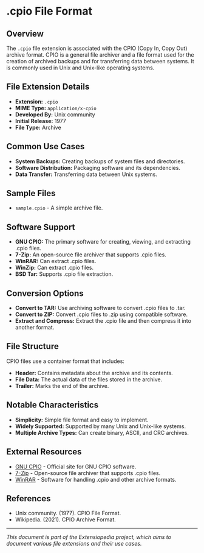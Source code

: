 # .cpio File Format

## Overview

The `.cpio` file extension is associated with the CPIO (Copy In, Copy Out) archive format. CPIO is a general file archiver and a file format used for the creation of archived backups and for transferring data between systems. It is commonly used in Unix and Unix-like operating systems.

## File Extension Details

- **Extension:** `.cpio`
- **MIME Type:** `application/x-cpio`
- **Developed By:** Unix community
- **Initial Release:** 1977
- **File Type:** Archive

## Common Use Cases

- **System Backups:** Creating backups of system files and directories.
- **Software Distribution:** Packaging software and its dependencies.
- **Data Transfer:** Transferring data between Unix systems.

## Sample Files

- `sample.cpio` - A simple archive file.

## Software Support

- **GNU CPIO:** The primary software for creating, viewing, and extracting .cpio files.
- **7-Zip:** An open-source file archiver that supports .cpio files.
- **WinRAR:** Can extract .cpio files.
- **WinZip:** Can extract .cpio files.
- **BSD Tar:** Supports .cpio file extraction.

## Conversion Options

- **Convert to TAR:** Use archiving software to convert .cpio files to .tar.
- **Convert to ZIP:** Convert .cpio files to .zip using compatible software.
- **Extract and Compress:** Extract the .cpio file and then compress it into another format.

## File Structure

CPIO files use a container format that includes:
- **Header:** Contains metadata about the archive and its contents.
- **File Data:** The actual data of the files stored in the archive.
- **Trailer:** Marks the end of the archive.

## Notable Characteristics

- **Simplicity:** Simple file format and easy to implement.
- **Widely Supported:** Supported by many Unix and Unix-like systems.
- **Multiple Archive Types:** Can create binary, ASCII, and CRC archives.

## External Resources

- [GNU CPIO](https://www.gnu.org/software/cpio/) - Official site for GNU CPIO software.
- [7-Zip](https://www.7-zip.org/) - Open-source file archiver that supports .cpio files.
- [WinRAR](https://www.rarlab.com/) - Software for handling .cpio and other archive formats.

## References

- Unix community. (1977). CPIO File Format.
- Wikipedia. (2021). CPIO Archive Format.

---

*This document is part of the Extensiopedia project, which aims to document various file extensions and their use cases.*
